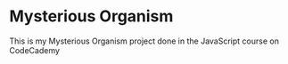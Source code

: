 # Mysterious Organism

This is my Mysterious Organism project done in the JavaScript course on CodeCademy
